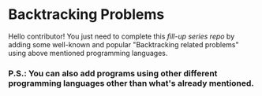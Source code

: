 # Backtracking Problems
Hello contributor! You just need to complete this _fill-up series repo_ by adding some well-known and popular "Backtracking related problems" using above mentioned programming languages.

### P.S.: You can also add programs using other different programming languages other than what's already mentioned.